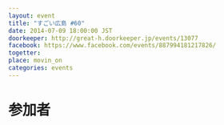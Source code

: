 ```yaml
---
layout: event
title: "すごい広島 #60"
date: 2014-07-09 18:00:00 JST
doorkeeper: http://great-h.doorkeeper.jp/events/13077
facebook: https://www.facebook.com/events/887994181217826/
togetter: 
place: movin_on
categories: events
---
```


# 参加者
